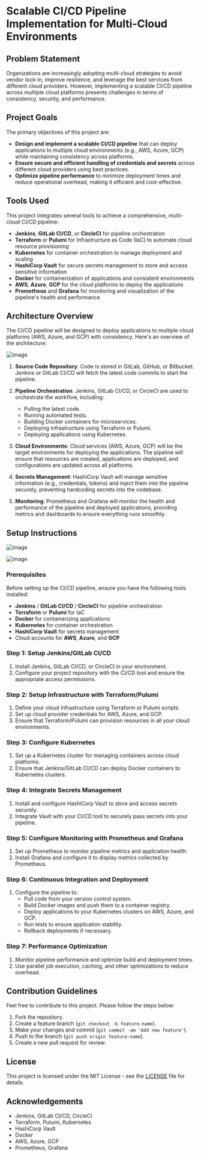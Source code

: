 # Scalable CI/CD Pipeline Implementation for Multi-Cloud Environments

## Problem Statement
Organizations are increasingly adopting multi-cloud strategies to avoid vendor lock-in, improve resilience, and leverage the best services from different cloud providers. However, implementing a scalable CI/CD pipeline across multiple cloud platforms presents challenges in terms of consistency, security, and performance.

## Project Goals
The primary objectives of this project are:

- **Design and implement a scalable CI/CD pipeline** that can deploy applications to multiple cloud environments (e.g., AWS, Azure, GCP) while maintaining consistency across platforms.
- **Ensure secure and efficient handling of credentials and secrets** across different cloud providers using best practices.
- **Optimize pipeline performance** to minimize deployment times and reduce operational overhead, making it efficient and cost-effective.

## Tools Used
This project integrates several tools to achieve a comprehensive, multi-cloud CI/CD pipeline:

- **Jenkins**, **GitLab CI/CD**, or **CircleCI** for pipeline orchestration
- **Terraform** or **Pulumi** for Infrastructure as Code (IaC) to automate cloud resource provisioning
- **Kubernetes** for container orchestration to manage deployment and scaling
- **HashiCorp Vault** for secure secrets management to store and access sensitive information
- **Docker** for containerization of applications and consistent environments
- **AWS**, **Azure**, **GCP** for the cloud platforms to deploy the applications
- **Prometheus** and **Grafana** for monitoring and visualization of the pipeline's health and performance

## Architecture Overview
The CI/CD pipeline will be designed to deploy applications to multiple cloud platforms (AWS, Azure, and GCP) with consistency. Here's an overview of the architecture:

![image](https://github.com/user-attachments/assets/23364e9f-5ecb-4a03-8bae-b451087ba6f2)

1. **Source Code Repository**: Code is stored in GitLab, GitHub, or Bitbucket. Jenkins or GitLab CI/CD will fetch the latest code commits to start the pipeline.

2. **Pipeline Orchestration**: Jenkins, GitLab CI/CD, or CircleCI are used to orchestrate the workflow, including:
   - Pulling the latest code.
   - Running automated tests.
   - Building Docker containers for microservices.
   - Deploying infrastructure using Terraform or Pulumi.
   - Deploying applications using Kubernetes.

3. **Cloud Environments**: Cloud services (AWS, Azure, GCP) will be the target environments for deploying the applications. The pipeline will ensure that resources are created, applications are deployed, and configurations are updated across all platforms.

4. **Secrets Management**: HashiCorp Vault will manage sensitive information (e.g., credentials, tokens) and inject them into the pipeline securely, preventing hardcoding secrets into the codebase.

5. **Monitoring**: Prometheus and Grafana will monitor the health and performance of the pipeline and deployed applications, providing metrics and dashboards to ensure everything runs smoothly.

## Setup Instructions
![image](https://github.com/user-attachments/assets/a289d2b7-032e-4d75-9917-c8a4e592afe3)

![image](https://github.com/user-attachments/assets/2239bfc3-e4b5-4de7-a0b4-7cb635200264)
### Prerequisites
Before setting up the CI/CD pipeline, ensure you have the following tools installed:

- **Jenkins** / **GitLab CI/CD** / **CircleCI** for pipeline orchestration
- **Terraform** or **Pulumi** for IaC
- **Docker** for containerizing applications
- **Kubernetes** for container orchestration
- **HashiCorp Vault** for secrets management
- Cloud accounts for **AWS**, **Azure**, and **GCP**

### Step 1: Setup Jenkins/GitLab CI/CD
1. Install Jenkins, GitLab CI/CD, or CircleCI in your environment.
2. Configure your project repository with the CI/CD tool and ensure the appropriate access permissions.

### Step 2: Setup Infrastructure with Terraform/Pulumi
1. Define your cloud infrastructure using Terraform or Pulumi scripts.
2. Set up cloud provider credentials for AWS, Azure, and GCP.
3. Ensure that Terraform/Pulumi can provision resources in all your cloud environments.

### Step 3: Configure Kubernetes
1. Set up a Kubernetes cluster for managing containers across cloud platforms.
2. Ensure that Jenkins/GitLab CI/CD can deploy Docker containers to Kubernetes clusters.

### Step 4: Integrate Secrets Management
1. Install and configure HashiCorp Vault to store and access secrets securely.
2. Integrate Vault with your CI/CD tool to securely pass secrets into your pipeline.

### Step 5: Configure Monitoring with Prometheus and Grafana
1. Set up Prometheus to monitor pipeline metrics and application health.
2. Install Grafana and configure it to display metrics collected by Prometheus.

### Step 6: Continuous Integration and Deployment
1. Configure the pipeline to:
   - Pull code from your version control system.
   - Build Docker images and push them to a container registry.
   - Deploy applications to your Kubernetes clusters on AWS, Azure, and GCP.
   - Run tests to ensure application stability.
   - Rollback deployments if necessary.

### Step 7: Performance Optimization
1. Monitor pipeline performance and optimize build and deployment times.
2. Use parallel job execution, caching, and other optimizations to reduce overhead.

## Contribution Guidelines
Feel free to contribute to this project. Please follow the steps below:

1. Fork the repository.
2. Create a feature branch (`git checkout -b feature-name`).
3. Make your changes and commit (`git commit -am 'Add new feature'`).
4. Push to the branch (`git push origin feature-name`).
5. Create a new pull request for review.

## License
This project is licensed under the MIT License - see the [LICENSE](LICENSE) file for details.

## Acknowledgements
- Jenkins, GitLab CI/CD, CircleCI
- Terraform, Pulumi, Kubernetes
- HashiCorp Vault
- Docker
- AWS, Azure, GCP
- Prometheus, Grafana
